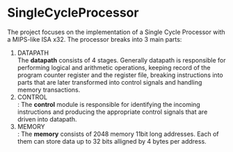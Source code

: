 # SingleCycleProcessor
The project focuses on the implementation of a Single Cycle Processor with a MIPS-like ISA x32. The processor breaks into 3 main parts:
<ol>
  <li>DATAPATH</li>  The <strong>datapath</strong> consists of 4 stages. Generally datapath is responsible for performing logical and arithmetic operations, keeping record of the program counter register and the register file, breaking instructions into parts that are later transformed into control signals and handling memory transactions. 
    
  <li>CONTROL</li> : The <strong>control</strong> module is responsible for identifying the incoming instructions and producing the appropriate control signals that are driven into datapath.
  <li>MEMORY</li> : The <strong>memory</strong> consists of 2048 memory 11bit long addresses. Each of them can store data up to 32 bits alligned by 4 bytes per address. 
</ol>
